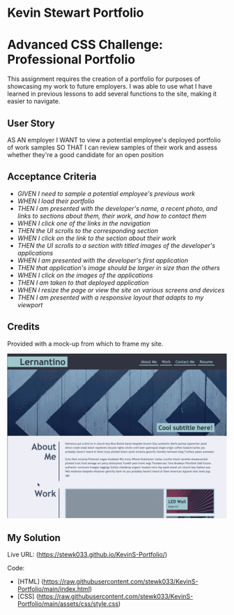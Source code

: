 # Kevin Stewart Portfolio
# Advanced CSS Challenge: Professional Portfolio

This assignment requires the creation of a portfolio for purposes of showcasing my work to future employers. I was able to use what I have learned in previous lessons to add several functions to the site, making it easier to navigate.

## User Story

AS AN employer
I WANT to view a potential employee's deployed portfolio of work samples
SO THAT I can review samples of their work and assess whether they're a good candidate for an open position

## Acceptance Criteria

* _GIVEN I need to sample a potential employee's previous work_
* _WHEN I load their portfolio_
* _THEN I am presented with the developer's name, a recent photo, and links to sections about them, their work, and how to contact them_
* _WHEN I click one of the links in the navigation_
* _THEN the UI scrolls to the corresponding section_
* _WHEN I click on the link to the section about their work_
* _THEN the UI scrolls to a section with titled images of the developer's applications_
* _WHEN I am presented with the developer's first application_
* _THEN that application's image should be larger in size than the others_
* _WHEN I click on the images of the applications_
* _THEN I am taken to that deployed application_
* _WHEN I resize the page or view the site on various screens and devices_
* _THEN I am presented with a responsive layout that adapts to my viewport_


## Credits

Provided with a mock-up from which to frame my site.

![MOCKUP](https://github.com/stewk033/KevinS-Portfolio/blob/main/assets/images/portfolio-sample.jpeg)

## My Solution

Live URL: (https://stewk033.github.io/KevinS-Portfolio/)

Code:
* [HTML] (https://raw.githubusercontent.com/stewk033/KevinS-Portfolio/main/index.html)
* [CSS] (https://raw.githubusercontent.com/stewk033/KevinS-Portfolio/main/assets/css/style.css)